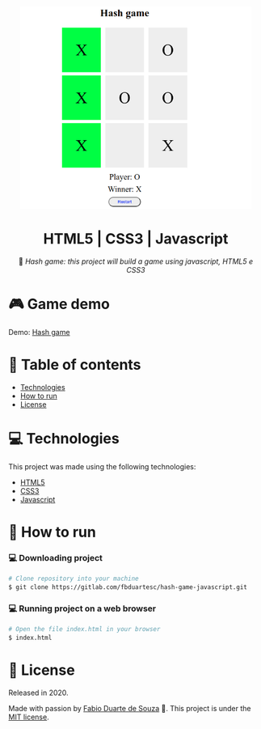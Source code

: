 <div align="center">
  <img alt="Hash game" src="hash-game.png" height="400px" />    
  <h1>HTML5 | CSS3 | Javascript</h1>

 :rocket: *Hash game: this project will build a game using javascript, HTML5 e CSS3*
  </div>

# :video_game: Game demo
Demo: [Hash game](https://fbduartesc.gitlab.io/hash-game-javascript)

# :pushpin: Table of contents

- [Technologies](#computer-technologies)
- [How to run](#construction_worker-how-to-run)
- [License](#closed_book-license)

# :computer: Technologies

This project was made using the following technologies:

<ul>
  <li><a href="https://www.w3schools.com/html/">HTML5</a></li>
  <li><a href="https://developer.mozilla.org/pt-BR/docs/Web/CSS">CSS3</a></li>
  <li><a href="https://developer.mozilla.org/pt-BR/docs/Web/JavaScript">Javascript</a></li>
</ul>

# :construction_worker: How to run

### :computer: Downloading project 

```bash
# Clone repository into your machine
$ git clone https://gitlab.com/fbduartesc/hash-game-javascript.git
```

### 💻 Running project on a web browser

```bash
# Open the file index.html in your browser
$ index.html
```

# :closed_book: License

Released in 2020.

Made with passion by [Fabio Duarte de Souza](https://gitlab.com/fbduartesc) 🚀.
This project is under the [MIT license](https://gitlab.com/fbduartesc/hash-game-javascript/blob/master/LICENSE).